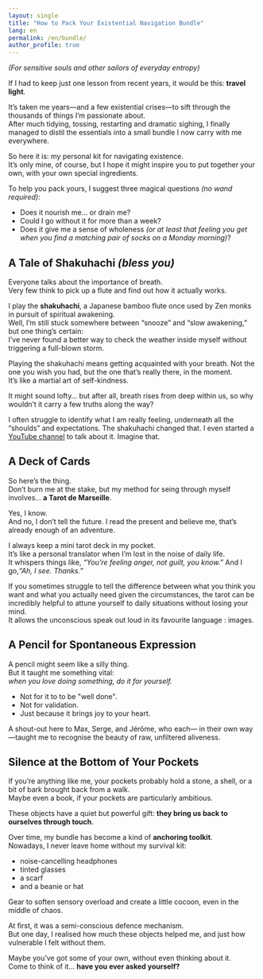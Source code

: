 ```yaml
---
layout: single
title: "How to Pack Your Existential Navigation Bundle"
lang: en
permalink: /en/bundle/
author_profile: true
---
```


*(For sensitive souls and other sailors of everyday entropy)*

If I had to keep just one lesson from recent years, it would be this: **travel light**.

It’s taken me years—and a few existential crises—to sift through the thousands of things I’m passionate about.  
After much tidying, tossing, restarting and dramatic sighing, I finally managed to distil the essentials into a small bundle I now carry with me everywhere.

So here it is: my personal kit for navigating existence.  
It’s only mine, of course, but I hope it might inspire you to put together your own, with your own special ingredients.

To help you pack yours, I suggest three magical questions *(no wand required)*:

- Does it nourish me… or drain me?  
- Could I go without it for more than a week?  
- Does it give me a sense of wholeness *(or at least that feeling you get when you find a matching pair of socks on a Monday morning)*?


## A Tale of Shakuhachi *(bless you)*

Everyone talks about the importance of breath.  
Very few think to pick up a flute and find out how it actually works.

I play the **shakuhachi**, a Japanese bamboo flute once used by Zen monks in pursuit of spiritual awakening.  
Well, I’m still stuck somewhere between “snooze” and “slow awakening,” but one thing’s certain:  
I’ve never found a better way to check the weather inside myself without triggering a full-blown storm.

Playing the shakuhachi means getting acquainted with your breath. Not the one you wish you had, but the one that’s really there, in the moment.  
It’s like a martial art of self-kindness.

It might sound lofty… but after all, breath rises from deep within us, so why wouldn’t it carry a few truths along the way?

I often struggle to identify what I am really feeling, underneath all the “shoulds” and expectations.
The shakuhachi changed that.
I even started a [YouTube channel](#) to talk about it. Imagine that.

## A Deck of Cards

So here’s the thing.  
Don’t burn me at the stake, but my method for seing through myself involves… **a Tarot de Marseille**.

Yes, I know.  
And no, I don’t tell the future. I read the present and believe me, that’s already enough of an adventure.

I always keep a mini tarot deck in my pocket.  
It’s like a personal translator when I’m lost in the noise of daily life.  
It whispers things like, *“You’re feeling anger, not guilt, you know.”*
And I go,*“Ah, I see. Thanks.”*

If you sometimes struggle to tell the difference between what you think you want and what you actually need given the circumstances, the tarot can be incredibly helpful to attune yourself to daily situations without losing your mind.  
It allows the unconscious speak out loud in its favourite language : images.

## A Pencil for Spontaneous Expression

A pencil might seem like a silly thing.  
But it taught me something vital:  
*when you love doing something, do it for yourself.*

- Not for it to to be "well done".  
- Not for validation.  
- Just because it brings joy to your heart.

A shout-out here to Max, Serge, and Jérôme, who each— in their own way—taught me to recognise the beauty of raw, unfiltered aliveness.

## Silence at the Bottom of Your Pockets

If you’re anything like me, your pockets probably hold a stone, a shell, or a bit of bark brought back from a walk.  
Maybe even a book, if your pockets are particularly ambitious.

These objects have a quiet but powerful gift: **they bring us back to ourselves through touch**.

Over time, my bundle has become a kind of **anchoring toolkit**.  
Nowadays, I never leave home without my survival kit:

- noise-cancelling headphones  
- tinted glasses  
- a scarf  
- and a beanie or hat

Gear to soften sensory overload and create a little cocoon, even in the middle of chaos.

At first, it was a semi-conscious defence mechanism.  
But one day, I realised how much these objects helped me, and just how vulnerable I felt without them.

Maybe you’ve got some of your own, without even thinking about it.  
Come to think of it… **have you ever asked yourself?**

